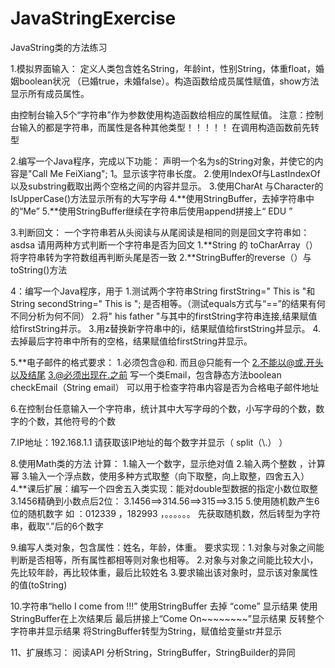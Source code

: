 # JavaStringExercise
JavaString类的方法练习

1.模拟界面输入：
	定义人类包含姓名String，年龄int，性别String，体重float，婚姻boolean状况
（已婚true，未婚false）。构造函数给成员属性赋值，show方法显示所有成员属性。
	
由控制台输入5个“字符串”作为参数使用构造函数给相应的属性赋值。
	注意：控制台输入的都是字符串，而属性是各种其他类型！！！！！
              在调用构造函数前先转型

2.编写一个Java程序，完成以下功能：
	声明一个名为s的String对象，并使它的内容是"Call Me FeiXiang";
	1。显示该字符串长度。
	2.使用IndexOf与LastIndexOf以及substring截取出两个空格之间的内容并显示。
	3.使用CharAt 与Character的IsUpperCase()方法显示所有的大写字母
	4.**使用StringBuffer，去掉字符串中的“Me”
	5.**使用StringBuffer继续在字符串后使用append拼接上“ EDU ”

3.判断回文：
	一个字符串若从头阅读与从尾阅读是相同的则是回文字符串如：asdsa
	请用两种方式判断一个字符串是否为回文
	1.**String 的 toCharArray（）将字符串转为字符数组再判断头尾是否一致
	2.**StringBuffer的reverse（）与toString()方法

4：编写一个Java程序，用于
	1.测试两个字符串String firstString=" This is "和String secondString=" This is ";
	是否相等。（测试equals方式与“==”的结果有何不同分析为何不同）
	2.将" his father "与其中的firstString字符串连接,结果赋值给firstString并示。
	3.用z替换新字符串中的i，结果赋值给firstString并显示。
        4.去掉最后字符串中所有的空格，结果赋值给firstString并显示。

5.**电子邮件的格式要求：
	1.必须包含@和. 而且@只能有一个
	2.不能以@或.开头以及结尾
	3.@必须出现在.之前
写一个类Email，包含静态方法boolean checkEmail（String email） 可以用于检查字符串内容是否为合格电子邮件地址


6.在控制台任意输入一个字符串，统计其中大写字母的个数，小写字母的个数，数字的个数，其他符号的个数

7.IP地址：192.168.1.1 请获取该IP地址的每个数字并显示（ split（\\.） ）

8.使用Math类的方法 计算：
  1.输入一个数字，显示绝对值
  2.输入两个整数 ，计算幂
  3.输入一个浮点数，使用多种方式取整（向下取整，向上取整，四舍五入）
  4.**课后扩展：编写一个四舍五入类实现：能对double型数据的指定小数位取整
        3.1456精确到小数点后2位：
          3.1456==>314.56==>315==>3.15
  5.使用随机数产生6位的随机数字
    如 ：012339 ，182993 ，。。。。。。
    先获取随机数，然后转型为字符串，截取“.”后的6个数字

9.编写人类对象，包含属性：姓名，年龄，体重。
	要求实现：1.对象与对象之间能判断是否相等，所有属性都相等则对象也相等。
	 2.对象与对象之间能比较大小，先比较年龄，再比较体重，最后比较姓名
		  3.要求输出该对象时，显示该对象属性的值(toString)


10.字符串“hello I come from !!!”
       使用StringBuffer 去掉 “come” 显示结果
       使用StringBuffer在上次结果后 最后拼接上“Come On~~~~~~~~”显示结果
       反转整个字符串并显示结果
       将StringBuffer转型为String，赋值给变量str并显示

11、扩展练习：
	阅读API  分析String，StringBuffer，StringBuilder的异同
